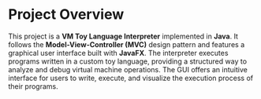 <!DOCTYPE html>
<html>
<body>
    <h1>Project Overview</h1>
    <p>
        This project is a <strong>VM Toy Language Interpreter</strong> implemented in <strong>Java</strong>. 
        It follows the <strong>Model-View-Controller (MVC)</strong> design pattern and features a graphical user interface built with <strong>JavaFX</strong>. 
        The interpreter executes programs written in a custom toy language, providing a structured way to analyze and debug virtual machine operations. 
        The GUI offers an intuitive interface for users to write, execute, and visualize the execution process of their programs.
    </p>
</body>
</html>
